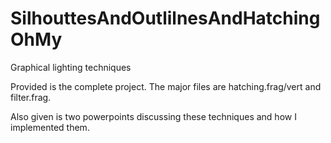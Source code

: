 # SilhouttesAndOutlilnesAndHatchingOhMy
Graphical lighting techniques

Provided is the complete project. The major files are hatching.frag/vert and filter.frag.

Also given is two powerpoints discussing these techniques and how I implemented them.
